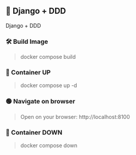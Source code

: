 ## 🧠 Django + DDD
Django + DDD

### 🛠️ Build Image
> docker compose build

### 🐳 Container UP
> docker compose up -d

### 🟢 Navigate on browser 
> Open on your browser: http://localhost:8100

### 🛑 Container DOWN
> docker compose down